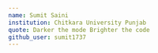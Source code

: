 ```yaml
---
name: Sumit Saini
institution: Chitkara University Punjab
quote: Darker the mode Brighter the code
github_user: sumit1737
---
```

